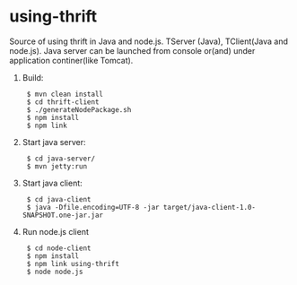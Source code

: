 using-thrift
============

Source of using thrift in Java and node.js. TServer (Java), TClient(Java and node.js).
Java server can be launched from console or(and) under application continer(like Tomcat).

1. Build:

        $ mvn clean install
        $ cd thrift-client
        $ ./generateNodePackage.sh
        $ npm install
        $ npm link

2. Start java server:

        $ cd java-server/
        $ mvn jetty:run

3. Start java client:

        $ cd java-client
        $ java -Dfile.encoding=UTF-8 -jar target/java-client-1.0-SNAPSHOT.one-jar.jar

4. Run node.js client

        $ cd node-client
        $ npm install
        $ npm link using-thrift
        $ node node.js
